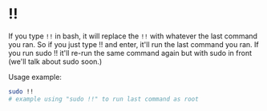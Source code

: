 # !!

If you type `!!` in bash, it will replace the `!!` with whatever the last command you ran. So if you just type !! and enter, it'll run the last command you ran. If you run sudo !! it'll re-run the same command again but with sudo in front (we'll talk about sudo soon.)

Usage example:

```bash
sudo !!
# example using "sudo !!" to run last command as root
```